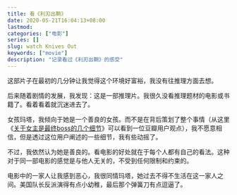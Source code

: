 ```yaml
---
title: 看《利刃出鞘》
date: 2020-05-21T16:04:13+08:00
lastmod:
categories: ["电影"]
series: []
slug: watch Knives Out
keywords: ["movie"]
description: "记录看过《利刃出鞘》的感受"
---
```


这部片子在最初的几分钟让我觉得这个环境好富裕，我没有往推理方面去想。

后来随着剧情的发展，我发现：这是一部推理片。我很久没看推理题材的电影或书籍了。看着看着就沉迷进去了。

女孩玛塔，我倾向于她是一个善良的女孩。而不是在背后策划了整个事情（从这里《[关于女主是最终boss的几个细节](https://movie.douban.com/review/12334412/)》可以看到一位豆瓣用户观点），我不愿意相信，但是透过这位用户阐述的一些细节，我有些动摇了。

不过，我依然认为她是善良的。看电影的好处就在于每个人都有自己的看法。这种对于同一部电影的感觉是与他人无关的，不受到任何限制和约束的。

电影中的一家人让我感到恶心，我很同情玛塔，她过去不得不生活在这一家人之间。美国队长反派演得有点小幼稚，最后那个弹簧刀有点逗逼了。